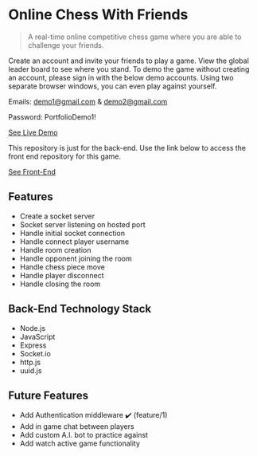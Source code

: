 # Online Chess With Friends
> A real-time online competitive chess game where you are able to challenge your friends.

Create an account and invite your friends to play a game. View the global leader board to see where you stand. To demo the game without creating an account, please sign in with the below demo accounts. Using two separate browser windows, you can even play against yourself.

Emails: demo1@gmail.com & demo2@gmail.com

Password: PortfolioDemo1!

[See Live Demo](https://online-chess-with-friends.web.app/)

This repository is just for the back-end. Use the link below to access the front end repository for this game. 

[See Front-End](https://github.com/AdenWhitworth/online_chess_with_friends)

## Features
- Create a socket server
- Socket server listening on hosted port
- Handle initial socket connection 
- Handle connect player username
- Handle room creation
- Handle opponent joining the room
- Handle chess piece move
- Handle player disconnect
- Handle closing the room

## Back-End Technology Stack
- Node.js
- JavaScript
- Express
- Socket.io
- http.js
- uuid.js

## Future Features
- Add Authentication middleware :heavy_check_mark: (feature/1)
- Add in game chat between players
- Add custom A.I. bot to practice against
- Add watch active game functionality
